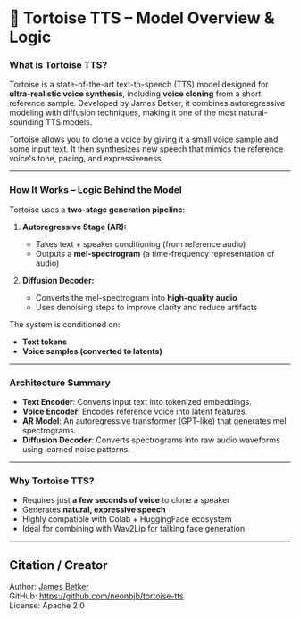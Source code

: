 # 🐢 Tortoise TTS – Model Overview & Logic

### What is Tortoise TTS?

Tortoise is a state-of-the-art text-to-speech (TTS) model designed for **ultra-realistic voice synthesis**, including **voice cloning** from a short reference sample. Developed by James Betker, it combines autoregressive modeling with diffusion techniques, making it one of the most natural-sounding TTS models.

Tortoise allows you to clone a voice by giving it a small voice sample and some input text. It then synthesizes new speech that mimics the reference voice's tone, pacing, and expressiveness.

---

### How It Works – Logic Behind the Model

Tortoise uses a **two-stage generation pipeline**:

1. **Autoregressive Stage (AR):**
   - Takes text + speaker conditioning (from reference audio)
   - Outputs a **mel-spectrogram** (a time-frequency representation of audio)

2. **Diffusion Decoder:**
   - Converts the mel-spectrogram into **high-quality audio**
   - Uses denoising steps to improve clarity and reduce artifacts

The system is conditioned on:
- **Text tokens**
- **Voice samples (converted to latents)**

---

### Architecture Summary

- **Text Encoder**: Converts input text into tokenized embeddings.
- **Voice Encoder**: Encodes reference voice into latent features.
- **AR Model**: An autoregressive transformer (GPT-like) that generates mel spectrograms.
- **Diffusion Decoder**: Converts spectrograms into raw audio waveforms using learned noise patterns.

---

### Why Tortoise TTS?

- Requires just **a few seconds of voice** to clone a speaker
- Generates **natural, expressive speech**
- Highly compatible with Colab + HuggingFace ecosystem
- Ideal for combining with Wav2Lip for talking face generation

---

## Citation / Creator

Author: [James Betker](https://github.com/neonbjb)  
GitHub: https://github.com/neonbjb/tortoise-tts  
License: Apache 2.0

